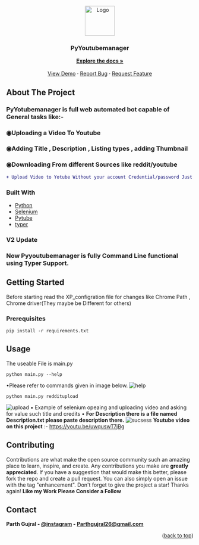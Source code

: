 
<div id="top"></div>
<!-- PROJECT LOGO -->
<br />
<div align="center">
  <a href="https://github.com/Pggeeks/PyYoutubemanager">
    <img src="https://www.logo.wine/a/logo/YouTube/YouTube-Icon-Full-Color-Logo.wine.svg" alt="Logo" width="80" height="80">
  </a>
<h3 align="center">PyYoutubemanager</h3>
    <p align="center">
    <a href="https://github.com/Pggeeks/PyYoutubemanager"><strong>Explore the docs »</strong></a>
    <br />
    <br />
    <a href="https://github.com/Pggeeks/PyYoutubemanager">View Demo</a>
    ·
    <a href="https://github.com/Pggeeks/PyYoutubemanager/issues">Report Bug</a>
    ·
    <a href="https://github.com/Pggeeks/PyYoutubemanager/issues">Request Feature</a>
  </p>
</div>

## About The Project
### PyYotubemanager is full web automated bot capable of General tasks like:- 
### ◉Uploading a Video To Youtube
### ◉Adding Title , Description , Listing types , adding Thumbnail
### ◉Downloading From different Sources like reddit/youtube
 ```diff
+ Upload Video to Yotube Without your account Credential/password Just a loged-in Chrome Browser Needed 
```

### Built With

* [Python](https://python.org/)
* [Selenium](https://selenium.dev/)
* [Pytube](https://pytube.io/en/latest/)
* [typer](https://typer.tiangolo.com/)

### V2 Update
### Now Pyyoutubemanager is fully Command Line functional using Typer Support.
<!-- GETTING STARTED -->
## Getting Started
Before starting read the XP_configration file for changes like Chrome Path , Chrome driver(They maybe be Different for others)

### Prerequisites
```
pip install -r requirements.txt
```
<!-- USAGE EXAMPLES -->
## Usage
The useable File is main.py
```
python main.py --help
```
•Please refer to commands given in image below.
![help](https://user-images.githubusercontent.com/82941619/175384814-db4af66c-54b2-4988-816f-03e8d68e27aa.png)
```
python main.py redditupload
```
![upload](https://user-images.githubusercontent.com/82941619/175384938-f8251a18-2015-4e43-8ece-e41917ab042c.png)
• Example of selenium opeaing and uploading video and asking for value such title and credits
• **For Description there is a file named Description.txt please paste description there.**
![sucsess](https://user-images.githubusercontent.com/82941619/175384886-02b9fe7d-afeb-4abc-9f14-8cf64d65910d.png)
**Youtube video on this project** :- https://youtu.be/uwquswT7jBg
<!-- CONTRIBUTING -->
## Contributing
Contributions are what make the open source community such an amazing place to learn, inspire, and create. Any contributions you make are **greatly appreciated**.
If you have a suggestion that would make this better, please fork the repo and create a pull request. You can also simply open an issue with the tag "enhancement".
Don't forget to give the project a star! Thanks again!
**Like my Work Please Consider a Follow**

<!-- CONTACT -->
## Contact

**Parth Gujral - [@instagram](https://instagram.com/pggeeks/) - Parthgujral26@gmail.com**

<p align="right">(<a href="#top">back to top</a>)</p>
